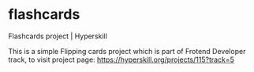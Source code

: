 # flashcards
Flashcards project | Hyperskill 


This is a simple Flipping cards project which is part of Frotend Developer track, to visit project page: https://hyperskill.org/projects/115?track=5
